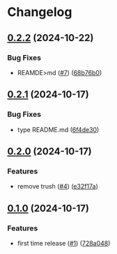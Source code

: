 # Changelog

## [0.2.2](https://github.com/kuritify/no-more-git-oops/compare/v0.2.1...v0.2.2) (2024-10-22)


### Bug Fixes

* REAMDE&gt;md ([#7](https://github.com/kuritify/no-more-git-oops/issues/7)) ([68b76b0](https://github.com/kuritify/no-more-git-oops/commit/68b76b0205c61362ed1d873c3402466b0f76b0cb))

## [0.2.1](https://github.com/kuritify/no-more-git-oops/compare/v0.2.0...v0.2.1) (2024-10-17)


### Bug Fixes

* type README.md ([6f4de30](https://github.com/kuritify/no-more-git-oops/commit/6f4de303e972b6816c359649065595ad08207da1))

## [0.2.0](https://github.com/kuritify/no-more-git-oops/compare/v0.1.0...v0.2.0) (2024-10-17)


### Features

* remove trush ([#4](https://github.com/kuritify/no-more-git-oops/issues/4)) ([e32f17a](https://github.com/kuritify/no-more-git-oops/commit/e32f17a2dfd310c7885476df52219359586204c0))

## [0.1.0](https://github.com/kuritify/no-more-git-oops/compare/v0.0.1...v0.1.0) (2024-10-17)


### Features

* first time release ([#1](https://github.com/kuritify/no-more-git-oops/issues/1)) ([728a048](https://github.com/kuritify/no-more-git-oops/commit/728a04844bf00dbdf764d9d680ea48b671b87c13))
